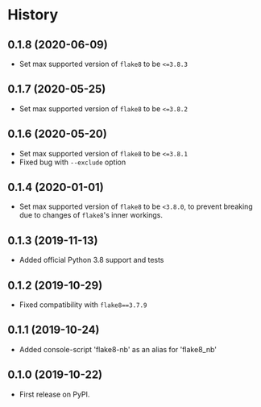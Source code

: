# History

## 0.1.8 (2020-06-09)

- Set max supported version of `flake8` to be `<=3.8.3`

## 0.1.7 (2020-05-25)

- Set max supported version of `flake8` to be `<=3.8.2`

## 0.1.6 (2020-05-20)

- Set max supported version of `flake8` to be `<=3.8.1`
- Fixed bug with `--exclude` option

## 0.1.4 (2020-01-01)

- Set max supported version of `flake8` to be `<3.8.0`, to prevent breaking due to changes of `flake8`'s inner workings.

## 0.1.3 (2019-11-13)

- Added official Python 3.8 support and tests

## 0.1.2 (2019-10-29)

- Fixed compatibility with `flake8==3.7.9`

## 0.1.1 (2019-10-24)

- Added console-script 'flake8-nb' as an alias for 'flake8_nb'

## 0.1.0 (2019-10-22)

- First release on PyPI.
